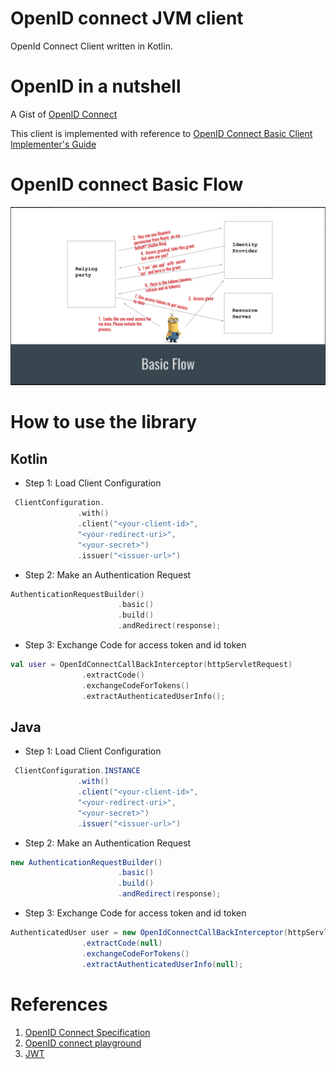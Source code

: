 # OpenID connect JVM client

OpenId Connect Client written in Kotlin.

# OpenID in a nutshell

A Gist of [OpenID Connect](securingApplications.pdf)

This client is implemented with reference to [OpenID Connect Basic Client Implementer's Guide](https://openid.net/specs/openid-connect-basic-1_0.html)

# OpenID connect Basic Flow

![OpenID basic flow](oidcBasic.png)


# How to use the library

## Kotlin

- Step 1:  Load Client Configuration

```kotlin
 ClientConfiguration.
               .with()
               .client("<your-client-id>",
               "<your-redirect-uri>",
               "<your-secret>")
               .issuer("<issuer-url>")

```

- Step 2: Make an Authentication Request

```kotlin
AuthenticationRequestBuilder()
                        .basic()
                        .build()
                        .andRedirect(response);
```

- Step 3: Exchange Code for access token and id token

```kotlin
val user = OpenIdConnectCallBackInterceptor(httpServletRequest)
                .extractCode()
                .exchangeCodeForTokens()
                .extractAuthenticatedUserInfo();
```

## Java

- Step 1:  Load Client Configuration

```java
 ClientConfiguration.INSTANCE
               .with()
               .client("<your-client-id>",
               "<your-redirect-uri>",
               "<your-secret>")
               .issuer("<issuer-url>")

```

- Step 2: Make an Authentication Request

```java
new AuthenticationRequestBuilder()
                        .basic()
                        .build()
                        .andRedirect(response);
```

- Step 3: Exchange Code for access token and id token

```java
AuthenticatedUser user = new OpenIdConnectCallBackInterceptor(httpServletRequest)
                .extractCode(null)
                .exchangeCodeForTokens()
                .extractAuthenticatedUserInfo(null);
```

# References
1. [OpenID Connect Specification](https://openid.net/specs/openid-connect-core-1_0.html)
1. [OpenID connect playground](https://openidconnect.net/)
2. [JWT](https://jwt.io/)
